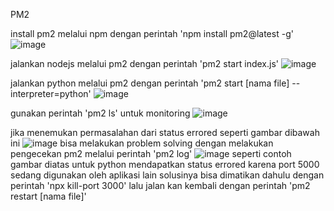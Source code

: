 PM2

install pm2 melalui npm dengan perintah 'npm install pm2@latest -g'
![image](https://user-images.githubusercontent.com/52950376/225348867-082f5663-b52c-4f1a-98e5-9fb91a244975.png)


jalankan nodejs melalui pm2 dengan perintah 'pm2 start index.js'
![image](https://user-images.githubusercontent.com/52950376/225350344-6b5c80c8-c883-4181-aeb9-6485f7e8ae16.png)

jalankan python melalui pm2 dengan perintah 'pm2 start [nama file] --interpreter=python'
![image](https://user-images.githubusercontent.com/52950376/225351240-7d416ae4-71e2-4100-a7c8-c020eae7cf0b.png)

gunakan perintah 'pm2 ls' untuk monitoring
![image](https://user-images.githubusercontent.com/52950376/225364149-a113846e-f672-4838-9e7b-a86628c956f5.png)


jika menemukan permasalahan dari status errored seperti gambar dibawah ini
![image](https://user-images.githubusercontent.com/52950376/225364321-8a369fbd-3ade-4ea4-9792-313e42d01978.png)
bisa melakukan problem solving dengan melakukan pengecekan pm2 melalui perintah 'pm2 log'
![image](https://user-images.githubusercontent.com/52950376/225364543-9cd981fc-b65c-404d-980d-52d41665895d.png)
seperti contoh gambar diatas untuk python mendapatkan status errored karena port 5000 sedang digunakan oleh aplikasi lain
solusinya bisa dimatikan dahulu dengan perintah 'npx kill-port 3000'
lalu jalan kan kembali dengan perintah 'pm2 restart [nama file]'
